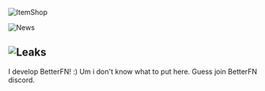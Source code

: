 
![ItemShop](https://fortool.fr/cm/assets/shop/en.png)



![News](https://api.peely.de//cdn//current//brnews_en.gif)


![Leaks](https://api.peely.de/cdn/current/leaks.png)
--------
I develop BetterFN!
:)
Um
i don't know what to put here. Guess join BetterFN discord.
